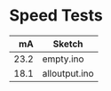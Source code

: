 # Speed Tests #

|   mA | Sketch        |
| ---: | ------------- |
| 23.2 | empty.ino     |
| 18.1 | alloutput.ino |